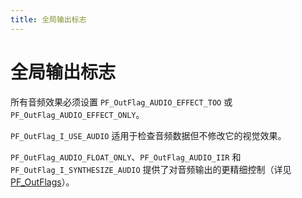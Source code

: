 ```yaml
---
title: 全局输出标志
---
```

# 全局输出标志

所有音频效果必须设置 `PF_OutFlag_AUDIO_EFFECT_TOO` 或 `PF_OutFlag_AUDIO_EFFECT_ONLY`。

`PF_OutFlag_I_USE_AUDIO` 适用于检查音频数据但不修改它的视觉效果。

`PF_OutFlag_AUDIO_FLOAT_ONLY`、`PF_OutFlag_AUDIO_IIR` 和 `PF_OutFlag_I_SYNTHESIZE_AUDIO` 提供了对音频输出的更精细控制（详见 [PF_OutFlags](../effect-basics/PF_OutData.md#pf_outflags)）。
